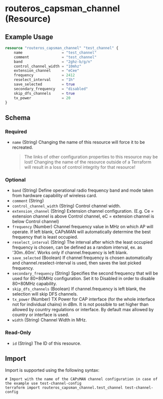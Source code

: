 # routeros_capsman_channel (Resource)


## Example Usage
```terraform
resource "routeros_capsman_channel" "test_channel" {
	name                  = "test_channel"
	comment               = "test_channel"
	band                  = "2ghz-b/g/n"
	control_channel_width = "10mhz"
	extension_channel     = "eCee"
	frequency             = 2412
	reselect_interval     = "1h"
	save_selected         = true
	secondary_frequency   = "disabled"
	skip_dfs_channels     = true
	tx_power              = 20
}
```

<!-- schema generated by tfplugindocs -->
## Schema

### Required

- `name` (String) Changing the name of this resource will force it to be recreated.
	> The links of other configuration properties to this resource may be lost!
	> Changing the name of the resource outside of a Terraform will result in a loss of control integrity for that resource!

### Optional

- `band` (String) Define operational radio frequency band and mode taken from hardware capability of wireless card.
- `comment` (String)
- `control_channel_width` (String) Control channel width.
- `extension_channel` (String) Extension channel configuration. (E.g. Ce = extension channel is above Control channel, eC = extension channel is below Control channel)
- `frequency` (Number) Channel frequency value in MHz on which AP will operate. If left blank, CAPsMAN will automatically determine the best frequency that is least occupied.
- `reselect_interval` (String) The interval after which the least occupied frequency is chosen, can be defined as a random interval, ex. as '30m..60m'. Works only if channel.frequency is left blank.
- `save_selected` (Boolean) If channel frequency is chosen automatically and channel.reselect-interval is used, then saves the last picked frequency.
- `secondary_frequency` (String) Specifies the second frequency that will be used for 80+80MHz configuration. Set it to Disabled in order to disable 80+80MHz capability.
- `skip_dfs_channels` (Boolean) If channel.frequency is left blank, the selection will skip DFS channels.
- `tx_power` (Number) TX  Power for CAP interface (for the whole interface not for individual  chains) in dBm. It is not possible to set higher than allowed by country  regulations or interface. By default max allowed by country or  interface is used.
- `width` (String) Channel Width in MHz.

### Read-Only

- `id` (String) The ID of this resource.

## Import
Import is supported using the following syntax:
```shell
# Import with the name of the CAPsMAN channel configuration in case of the example use test-channel-config
terraform import routeros_capsman_channel.test_channel test-channel-config
```
